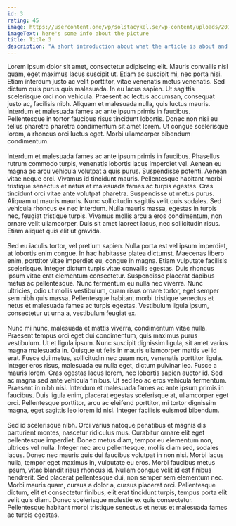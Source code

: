 ```yaml
---
id: 3
rating: 45
image: https://usercontent.one/wp/solstacykel.se/wp-content/uploads/2019/02/placeholder.jpg
imageText: here's some info about the picture
title: Title 3
description: "A short introduction about what the article is about and stuff."
---
```


 Lorem ipsum dolor sit amet, consectetur adipiscing elit. Mauris convallis nisl quam, eget maximus lacus suscipit ut. Etiam ac suscipit mi, nec porta nisi. Etiam interdum justo ac velit porttitor, vitae venenatis metus venenatis. Sed dictum quis purus quis malesuada. In eu lacus sapien. Ut sagittis scelerisque orci non vehicula. Praesent ac lectus accumsan, consequat justo ac, facilisis nibh. Aliquam et malesuada nulla, quis luctus mauris. Interdum et malesuada fames ac ante ipsum primis in faucibus. Pellentesque in tortor faucibus risus tincidunt lobortis. Donec non nisi eu tellus pharetra pharetra condimentum sit amet lorem. Ut congue scelerisque lorem, a rhoncus orci luctus eget. Morbi ullamcorper bibendum condimentum.
\
\
Interdum et malesuada fames ac ante ipsum primis in faucibus. Phasellus rutrum commodo turpis, venenatis lobortis lacus imperdiet vel. Aenean eu magna ac arcu vehicula volutpat a quis purus. Suspendisse potenti. Aenean vitae neque orci. Vivamus id tincidunt mauris. Pellentesque habitant morbi tristique senectus et netus et malesuada fames ac turpis egestas. Cras tincidunt orci vitae ante volutpat pharetra. Suspendisse ut metus purus. Aliquam ut mauris mauris. Nunc sollicitudin sagittis velit quis sodales. Sed vehicula rhoncus ex nec interdum. Nulla mauris massa, egestas in turpis nec, feugiat tristique turpis. Vivamus mollis arcu a eros condimentum, non ornare velit ullamcorper. Duis sit amet laoreet lacus, nec sollicitudin risus. Etiam aliquet quis elit ut gravida. 
\
\
Sed eu iaculis tortor, vel pretium sapien. Nulla porta est vel ipsum imperdiet, at lobortis enim congue. In hac habitasse platea dictumst. Maecenas libero enim, porttitor vitae imperdiet eu, congue in magna. Etiam vulputate facilisis scelerisque. Integer dictum turpis vitae convallis egestas. Duis rhoncus ipsum vitae erat elementum consectetur. Suspendisse placerat dapibus metus ac pellentesque. Nunc fermentum eu nulla nec viverra. Nunc ultricies, odio ut mollis vestibulum, quam risus ornare tortor, eget semper sem nibh quis massa. Pellentesque habitant morbi tristique senectus et netus et malesuada fames ac turpis egestas. Vestibulum ligula ipsum, consectetur ut urna a, vestibulum feugiat ex.
\
\
Nunc mi nunc, malesuada et mattis viverra, condimentum vitae nulla. Praesent tempus orci eget dui condimentum, quis maximus purus vestibulum. Ut et ligula ipsum. Nunc suscipit dignissim ligula, sit amet varius magna malesuada in. Quisque ut felis in mauris ullamcorper mattis vel id erat. Fusce dui metus, sollicitudin nec quam non, venenatis porttitor ligula. Integer eros risus, malesuada eu nulla eget, dictum pulvinar leo. Fusce a mauris lorem. Cras egestas lacus lorem, nec lobortis sapien auctor id. Sed ac magna sed ante vehicula finibus. Ut sed leo ac eros vehicula fermentum. Praesent in nibh nisi. Interdum et malesuada fames ac ante ipsum primis in faucibus. Duis ligula enim, placerat egestas scelerisque at, ullamcorper eget orci. Pellentesque porttitor, arcu ac eleifend porttitor, mi tortor dignissim magna, eget sagittis leo lorem id nisl. Integer facilisis euismod bibendum.
\
\
Sed id scelerisque nibh. Orci varius natoque penatibus et magnis dis parturient montes, nascetur ridiculus mus. Curabitur ornare elit eget pellentesque imperdiet. Donec metus diam, tempor eu elementum non, ultrices vel nulla. Integer nec arcu pellentesque, mollis diam sed, sodales lacus. Donec nec mauris quis dui faucibus volutpat in non nisi. Morbi lacus nulla, tempor eget maximus in, vulputate eu eros. Morbi faucibus metus ipsum, vitae blandit risus rhoncus id. Nullam congue velit id est finibus hendrerit. Sed placerat pellentesque dui, non semper sem elementum nec. Morbi mauris quam, cursus a dolor a, cursus placerat orci. Pellentesque dictum, elit et consectetur finibus, elit erat tincidunt turpis, tempus porta elit velit quis diam. Donec scelerisque molestie ex quis consectetur. Pellentesque habitant morbi tristique senectus et netus et malesuada fames ac turpis egestas. 